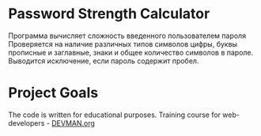 # Password Strength Calculator

Программа вычисляет сложность введенного пользователем пароля
Проверяется на наличие различных типов символов цифры, буквы прописные и заглавные, знаки и общее количество символов в пароле.
Выводится исключение, если пароль содержит пробел.

# Project Goals

The code is written for educational purposes. Training course for web-developers - [DEVMAN.org](https://devman.org)
